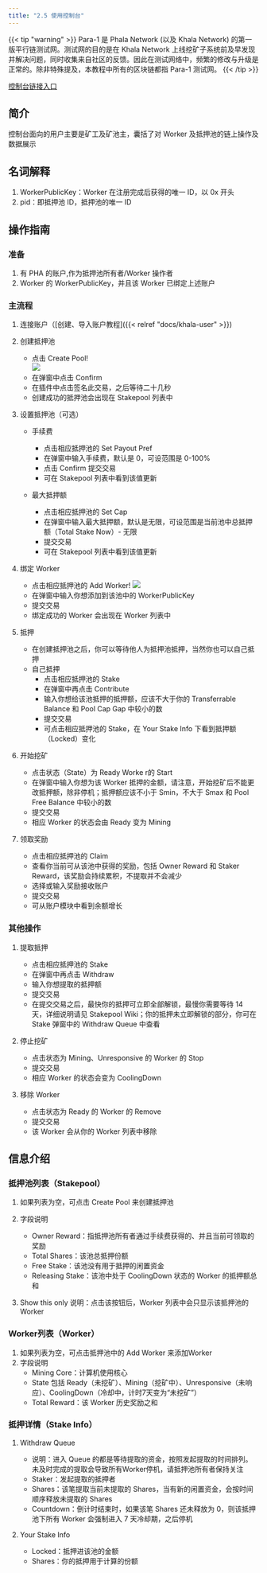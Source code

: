 ```yaml
---
title: "2.5 使用控制台"
---
```


{{< tip "warning" >}}
Para-1 是 Phala Network (以及 Khala Network) 的第一版平行链测试网。测试网的目的是在 Khala Network 上线挖矿子系统前及早发现并解决问题，同时收集来自社区的反馈。因此在测试网络中，频繁的修改与升级是正常的。除非特殊提及，本教程中所有的区块链都指 Para-1 测试网。
{{< /tip >}}

[控制台链接入口](https://app-test.phala.network/console)

## 简介

控制台面向的用户主要是矿工及矿池主，囊括了对 Worker 及抵押池的链上操作及数据展示

## 名词解释

1. WorkerPublicKey：Worker 在注册完成后获得的唯一 ID，以 0x 开头
1. pid：即抵押池 ID，抵押池的唯一 ID

## 操作指南

### 准备

1. 有 PHA 的账户,作为抵押池所有者/Worker 操作者
1. Worker 的 WorkerPublicKey，并且该 Worker 已绑定上述账户

### 主流程

1. 连接账户（[创建、导入账户教程]({{< relref "docs/khala-user" >}})
1. 创建抵押池 
   - 点击 Create Pool!    
      ![](/images/docs/khala-mining/2-5-1.png)
   - 在弹窗中点击 Confirm
   - 在插件中点击签名此交易，之后等待二十几秒
   - 创建成功的抵押池会出现在 Stakepool 列表中

3. 设置抵押池（可选） 
   - 手续费 
      - 点击相应抵押池的 Set Payout Pref
      - 在弹窗中输入手续费，默认是 0，可设范围是 0-100%
      - 点击 Confirm 提交交易
      - 可在 Stakepool 列表中看到该值更新

   - 最大抵押额 
      - 点击相应抵押池的 Set Cap
      - 在弹窗中输入最大抵押额，默认是无限，可设范围是当前池中总抵押额（Total Stake Now）- 无限
      - 提交交易
      - 可在 Stakepool 列表中看到该值更新

4. 绑定 Worker 
   - 点击相应抵押池的 Add Worker!
      ![](/images/docs/khala-mining/2-5-2.png)
   - 在弹窗中输入你想添加到该池中的 WorkerPublicKey
   - 提交交易
   - 绑定成功的 Worker 会出现在 Worker 列表中

5. 抵押 
   - 在创建抵押池之后，你可以等待他人为抵押池抵押，当然你也可以自己抵押
   - 自己抵押 
      - 点击相应抵押池的 Stake
      - 在弹窗中再点击 Contribute
      - 输入你想给该池抵押的抵押额，应该不大于你的 Transferrable Balance 和 Pool Cap Gap 中较小的数
      - 提交交易
      - 可点击相应抵押池的 Stake，在 Your Stake Info 下看到抵押额（Locked）变化

6. 开始挖矿 
   - 点击状态（State）为 Ready Worke r的 Start
   - 在弹窗中输入你想为该 Worker 抵押的金额，请注意，开始挖矿后不能更改抵押额，除非停机；抵押额应该不小于 Smin，不大于 Smax 和 Pool Free Balance 中较小的数
   - 提交交易
   - 相应 Worker 的状态会由 Ready 变为 Mining

7. 领取奖励 
   - 点击相应抵押池的 Claim
   - 查看你当前可从该池中获得的奖励，包括 Owner Reward 和 Staker Reward，该奖励会持续累积，不提取并不会减少
   - 选择或输入奖励接收账户
   - 提交交易
   - 可从账户模块中看到余额增长
### 其他操作

1. 提取抵押 
   - 点击相应抵押池的 Stake
   - 在弹窗中再点击 Withdraw
   - 输入你想提取的抵押额
   - 提交交易
   - 在提交交易之后，最快你的抵押可立即全部解锁，最慢你需要等待 14 天，详细说明请见 Stakepool Wiki；你的抵押未立即解锁的部分，你可在 Stake 弹窗中的 Withdraw Queue 中查看

2. 停止挖矿 
   - 点击状态为 Mining、Unresponsive 的 Worker 的 Stop
   - 提交交易
   - 相应 Worker 的状态会变为 CoolingDown

3. 移除 Worker 
   - 点击状态为 Ready 的 Worker 的 Remove
   - 提交交易
   - 该 Worker 会从你的 Worker 列表中移除
## 信息介绍
### 抵押池列表（Stakepool）

1. 如果列表为空，可点击 Create Pool 来创建抵押池
1. 字段说明 
   - Owner Reward：指抵押池所有者通过手续费获得的、并且当前可领取的奖励
   - Total Shares：该池总抵押份额
   - Free Stake：该池没有用于抵押的闲置资金
   - Releasing Stake：该池中处于 CoolingDown 状态的 Worker 的抵押额总和

3. Show this only 说明：点击该按钮后，Worker 列表中会只显示该抵押池的 Worker
### Worker列表（Worker）

1. 如果列表为空，可点击抵押池中的 Add Worker 来添加Worker
1. 字段说明 
   - Mining Core：计算机使用核心
   - State 包括 Ready（未挖矿）、Mining（挖矿中）、Unresponsive（未响应）、CoolingDown（冷却中，计时7天变为“未挖矿”）
   - Total Reward：该 Worker 历史奖励之和
### 抵押详情（Stake Info）

1. Withdraw Queue 
   - 说明：进入 Queue 的都是等待提取的资金，按照发起提取的时间排列。未及时完成的提取会导致所有Worker停机，请抵押池所有者保持关注
   - Staker：发起提取的抵押者
   - Shares：该笔提取当前未提取的 Shares，当有新的闲置资金，会按时间顺序释放未提取的 Shares
   - Countdown：倒计时结束时，如果该笔 Shares 还未释放为 0，则该抵押池下所有 Worker 会强制进入 7 天冷却期，之后停机

2. Your Stake Info 
   - Locked：抵押进该池的金额
   - Shares：你的抵押用于计算的份额
